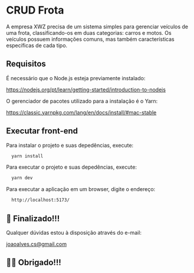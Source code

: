 # CRUD Frota

A empresa XWZ precisa de um sistema simples para gerenciar veículos de uma frota, classificando-os em duas categorias: carros e motos. Os veículos possuem informações comuns, mas também características específicas de cada tipo.

## Requisitos

É necessário que o Node.js esteja previamente instalado:

https://nodejs.org/pt/learn/getting-started/introduction-to-nodejs

O gerenciador de pacotes utilizado para a instalação é o Yarn:

https://classic.yarnpkg.com/lang/en/docs/install/#mac-stable

## Executar front-end

Para instalar o projeto e suas depedências, execute:

```bash
  yarn install
```

Para executar o projeto e suas depedências, execute:

```bash
  yarn dev
```

Para executar a aplicação em um browser, digite o endereço:

```bash
  http://localhost:5173/
```

## 🚀 Finalizado!!!

Qualquer dúvidas estou à disposição através do e-mail:

joaoalves.cs@gmail.com

## 👊🏻 Obrigado!!!
